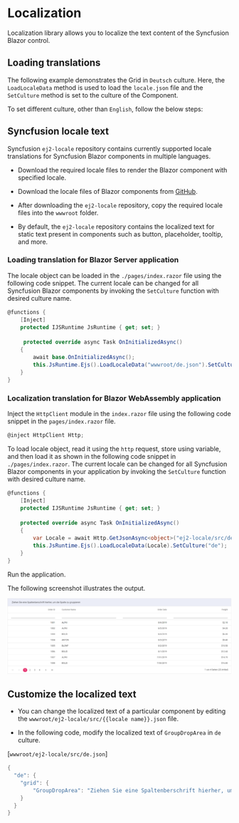 # Localization

Localization library allows you to localize the text content of the Syncfusion Blazor control.

## Loading translations

The following example demonstrates the Grid in `Deutsch` culture. Here, the `LoadLocaleData` method is used to load the `locale.json` file and the `SetCulture` method is set to the culture of the Component.

To set different culture, other than `English`, follow the below steps:

## Syncfusion locale text

Syncfusion `ej2-locale` repository contains currently supported locale translations for Syncfusion Blazor components in multiple languages.

* Download the required locale files to render the Blazor component with specified locale.

* Download the locale files of Blazor components from [GitHub](https://github.com/syncfusion/ej2-locale).

* After downloading the `ej2-locale` repository, copy the required locale files into the `wwwroot` folder.

* By default, the `ej2-locale` repository contains the localized text for static text present in components such as button, placeholder, tooltip, and more.

### Loading translation for Blazor Server application

The locale object can be loaded in the `./pages/index.razor` file using the following code snippet. The current locale can be changed for all Syncfusion Blazor components by invoking the `SetCulture` function with desired culture name.

```csharp
@functions {
    [Inject]
    protected IJSRuntime JsRuntime { get; set; }

     protected override async Task OnInitializedAsync()
    {
        await base.OnInitializedAsync();
        this.JsRuntime.Ejs().LoadLocaleData("wwwroot/de.json").SetCulture("de");
    }
}
```

### Localization translation for Blazor WebAssembly application

Inject the `HttpClient` module in the `index.razor` file using the following code snippet in the `pages/index.razor` file.

```csharp
@inject HttpClient Http;
```

To load locale object, read it using the `http` request, store using variable, and then load it as shown in the following code snippet in `./pages/index.razor`. The current locale can be changed for all Syncfusion Blazor components in your application by invoking the `SetCulture` function with desired culture name.

```csharp
@functions {
    [Inject]
    protected IJSRuntime JsRuntime { get; set; }

    protected override async Task OnInitializedAsync()
    {
        var Locale = await Http.GetJsonAsync<object>("ej2-locale/src/de.json");
        this.JsRuntime.Ejs().LoadLocaleData(Locale).SetCulture("de");
    }
}
```

Run the application.

The following screenshot illustrates the output.

![Grid](./images/de-culture.png)

## Customize the localized text

* You can change the localized text of a particular component by editing the `wwwroot/ej2-locale/src/{{locale name}}.json` file.

* In the following code, modify the localized text of `GroupDropArea` in `de` culture.

[`wwwroot/ej2-locale/src/de.json`]

```csharp
{
  "de": {
    "grid": {
        "GroupDropArea": "Ziehen Sie eine Spaltenberschrift hierher, um die Spalte zu gruppieren",
    }
  }
}
```
